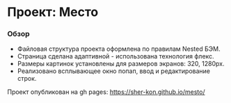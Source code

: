 # Проект: Место

### Обзор
* Файловая структура проекта оформлена по правилам Nested БЭМ.
* Страница сделана адаптивной - использована технология флекс.
* Pазмеры картинок установлены для размеров экранов: 320, 1280px.
* Реализовано всплывающее окно попап, ввод и редактирование строк.

Проект опубликован на gh pages: https://sher-kon.github.io/mesto/
